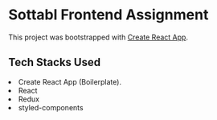 # Sottabl Frontend Assignment

This project was bootstrapped with [Create React App](https://github.com/facebook/create-react-app).

## Tech Stacks Used 
  <li>Create React App (Boilerplate).</li>
  <li>React</li> 
  <li>Redux</li>
  <li>styled-components</li>
  

